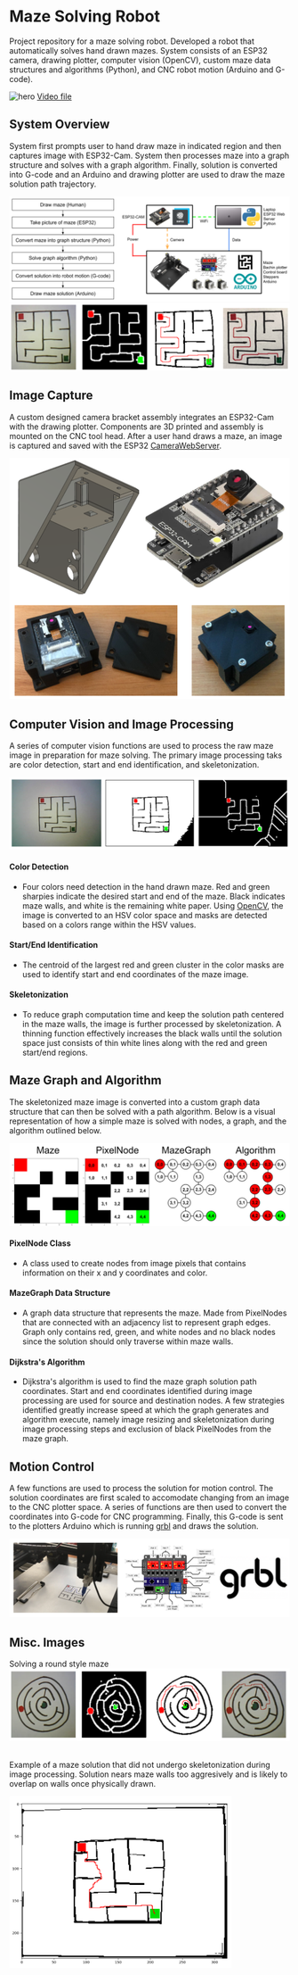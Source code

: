 # Maze Solving Robot
Project repository for a maze solving robot. Developed a robot that automatically solves hand drawn mazes. System consists of an ESP32 camera, drawing plotter, computer vision (OpenCV), custom maze data structures and algorithms (Python), and CNC robot motion (Arduino and G-code).

![hero](images/solution.gif)
[Video file](images/solution.MOV)

## System Overview
System first prompts user to hand draw maze in indicated region and then captures image with ESP32-Cam. System then processes maze into a graph structure and solves with a graph algorithm. Finally, solution is converted into G-code and an Arduino and drawing plotter are used to draw the maze solution path trajectory.

![](images/system_overview.png)
![](images/maze2_overview.png)

## Image Capture
A custom designed camera bracket assembly integrates an ESP32-Cam with the drawing plotter. Components are 3D printed and assembly is mounted on the CNC tool head. After a user hand draws a maze, an image is captured and saved with the ESP32 [CameraWebServer](https://github.com/espressif/arduino-esp32/blob/master/libraries/ESP32/examples/Camera/CameraWebServer/CameraWebServer.ino).

![](images/ESP32-CAM_overview.png)

## Computer Vision and Image Processing
A series of computer vision functions are used to process the raw maze image in preparation for maze solving. The primary image processing taks are color detection, start and end identification, and skeletonization.

![](images/computer_vision_overview.png)

#### Color Detection
- Four colors need detection in the hand drawn maze. Red and green sharpies indicate the desired start and end of the maze. Black indicates maze walls, and white is the remaining white paper. Using [OpenCV]([url](https://github.com/opencv/opencv)), the image is converted to an HSV color space and masks are detected based on a colors range within the HSV values.

#### Start/End Identification
- The centroid of the largest red and green cluster in the color masks are used to identify start and end coordinates of the maze image.

#### Skeletonization
- To reduce graph computation time and keep the solution path centered in the maze walls, the image is further processed by skeletonization. A thinning function effectively increases the black walls until the solution space just consists of thin white lines along with the red and green start/end regions.

## Maze Graph and Algorithm
The skeletonized maze image is converted into a custom graph data structure that can then be solved with a path algorithm. Below is a visual representation of how a simple maze is solved with nodes, a graph, and the algorithm outlined below.

![](images/maze_simple_overview.png)

#### PixelNode Class
- A class used to create nodes from image pixels that contains information on their x and y coordinates and color.

#### MazeGraph Data Structure
- A graph data structure that represents the maze. Made from PixelNodes that are connected with an adjacency list to represent graph edges. Graph only contains red, green, and white nodes and no black nodes since the solution should only traverse within maze walls.

#### Dijkstra's Algorithm
- Dijkstra's algorithm is used to find the maze graph solution path coordinates. Start and end coordinates identified during image processing are used for source and destination nodes. A few strategies identified greatly increase speed at which the graph generates and algorithm execute, namely image resizing and skeletonization during image processing steps and exclusion of black PixelNodes from the maze graph.

## Motion Control
A few functions are used to process the solution for motion control. The solution coordinates are first scaled to accomodate changing from an image to the CNC plotter space. A series of functions are then used to convert the coordinates into G-code for CNC programming. Finally, this G-code is sent to the plotters Arduino which is running [grbl](https://github.com/grbl/grbl) and draws the solution.

![](images/motion_control_overview.png)

## Misc. Images
Solving a round style maze
![](images/maze_round_overview.png)
<br />
<br />

Example of a maze solution that did not undergo skeletonization during image processing. Solution nears maze walls too aggresively and is likely to overlap on walls once physically drawn.
<p> <img src="images/maze1_solution_no_skeleton.png" width="400px"> </p>
